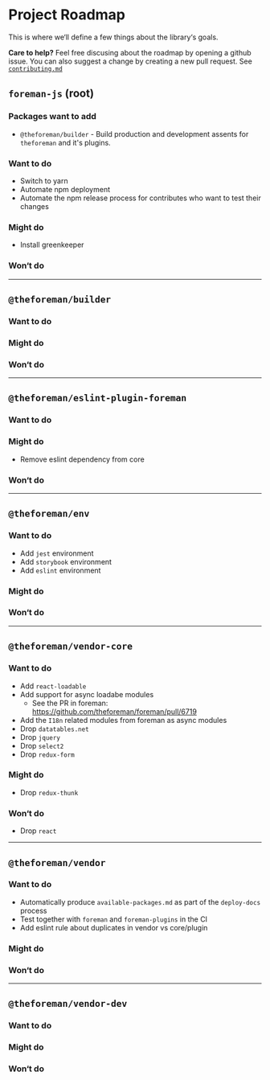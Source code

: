 # Project Roadmap

This is where we‘ll define a few things about the library‘s goals.

**Care to help?** Feel free discusing about the roadmap by opening a github issue.
You can also suggest a change by creating a new pull request.
See [`contributing.md`](./contributing.md)


## `foreman-js` (root)

### Packages want to add

- `@theforeman/builder` - Build production and development assents for `theforeman` and it's plugins.

### Want to do

- Switch to yarn
- Automate npm deployment
- Automate the npm release process for contributes who want to test their changes

### Might do

- Install greenkeeper

### Won‘t do

---

## `@theforeman/builder`

### Want to do

### Might do

### Won‘t do

---

## `@theforeman/eslint-plugin-foreman`

### Want to do

### Might do
- Remove eslint dependency from core

### Won‘t do

---

## `@theforeman/env`

### Want to do

- Add `jest` environment
- Add `storybook` environment
- Add `eslint` environment

### Might do

### Won‘t do

---

## `@theforeman/vendor-core`

### Want to do

- Add `react-loadable`
- Add support for async loadabe modules
  - See the PR in foreman: https://github.com/theforeman/foreman/pull/6719
- Add the `I18n` related modules from foreman as async modules
- Drop `datatables.net`
- Drop `jquery`
- Drop `select2`
- Drop `redux-form`

### Might do

- Drop `redux-thunk`

### Won‘t do

- Drop `react`

---

## `@theforeman/vendor`

### Want to do

- Automatically produce `available-packages.md` as part of the `deploy-docs` process
- Test together with `foreman` and `foreman-plugins` in the CI
- Add eslint rule about duplicates in vendor vs core/plugin

### Might do

### Won‘t do

---

## `@theforeman/vendor-dev`

### Want to do

### Might do

### Won‘t do
